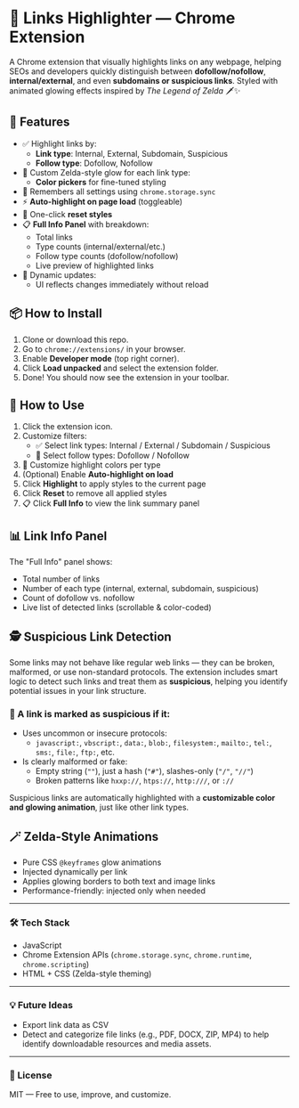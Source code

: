 # 🧝 Links Highlighter — Chrome Extension

A Chrome extension that visually highlights links on any webpage, helping SEOs and developers quickly distinguish between **dofollow/nofollow**, **internal/external**, and even **subdomains or suspicious links**. Styled with animated glowing effects inspired by *The Legend of Zelda* 🗡️✨

## 🔮 Features

- ✅ Highlight links by:
  - **Link type**: Internal, External, Subdomain, Suspicious
  - **Follow type**: Dofollow, Nofollow
- 🎨 Custom Zelda-style glow for each link type:
  - **Color pickers** for fine-tuned styling
- 🧠 Remembers all settings using `chrome.storage.sync`
- ⚡ **Auto-highlight on page load** (toggleable)
- 🔁 One-click **reset styles**
- 📋 **Full Info Panel** with breakdown:
  - Total links
  - Type counts (internal/external/etc.)
  - Follow type counts (dofollow/nofollow)
  - Live preview of highlighted links
- 🎯 Dynamic updates:
  - UI reflects changes immediately without reload

## 📦 How to Install

1. Clone or download this repo.
2. Go to `chrome://extensions/` in your browser.
3. Enable **Developer mode** (top right corner).
4. Click **Load unpacked** and select the extension folder.
5. Done! You should now see the extension in your toolbar.

## 🔧 How to Use

1. Click the extension icon.
2. Customize filters:
   - ✅ Select link types: Internal / External / Subdomain / Suspicious
   - 🔗 Select follow types: Dofollow / Nofollow
3. 🎨 Customize highlight colors per type
4. (Optional) Enable **Auto-highlight on load**
5. Click **Highlight** to apply styles to the current page
6. Click **Reset** to remove all applied styles
7. 📋 Click **Full Info** to view the link summary panel

## 📊 Link Info Panel

The "Full Info" panel shows:

- Total number of links
- Number of each type (internal, external, subdomain, suspicious)
- Count of dofollow vs. nofollow
- Live list of detected links (scrollable & color-coded)

## 🕵️ Suspicious Link Detection

Some links may not behave like regular web links — they can be broken, malformed, or use non-standard protocols. The extension includes smart logic to detect such links and treat them as **suspicious**, helping you identify potential issues in your link structure.

### 🚩 A link is marked as suspicious if it:

- Uses uncommon or insecure protocols:
  - `javascript:`, `vbscript:`, `data:`, `blob:`, `filesystem:`, `mailto:`, `tel:`, `sms:`, `file:`, `ftp:`, etc.
- Is clearly malformed or fake:
  - Empty string (`""`), just a hash (`"#"`), slashes-only (`"/"`, `"//"`)
  - Broken patterns like `hxxp://`, `htps://`, `http:///`, or `://`

Suspicious links are automatically highlighted with a **customizable color and glowing animation**, just like other link types.

## 🪄 Zelda-Style Animations

- Pure CSS `@keyframes` glow animations
- Injected dynamically per link
- Applies glowing borders to both text and image links
- Performance-friendly: injected only when needed

---

### 🛠 Tech Stack

- JavaScript
- Chrome Extension APIs (`chrome.storage.sync`, `chrome.runtime`, `chrome.scripting`)
- HTML + CSS (Zelda-style theming)

---

### 💡 Future Ideas

- Export link data as CSV 
- Detect and categorize file links (e.g., PDF, DOCX, ZIP, MP4) to help identify downloadable resources and media assets.

---

### 📜 License

MIT — Free to use, improve, and customize.
